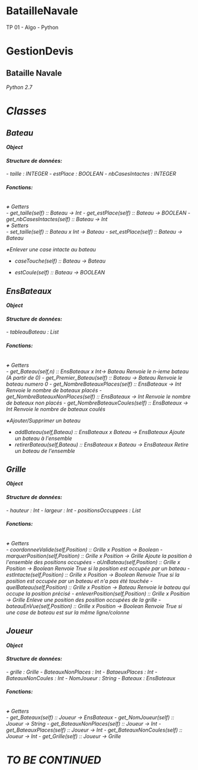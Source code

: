 # BatailleNavale
TP 01 - Algo - Python
# GestionDevis

Bataille Navale<br>
-----------------------------------------
<i>Python 2.7<i><br>

# Classes

Bateau
-------------
<b>Object</b><br>
<h4>Structure de données:</h4>
- taille : INTEGER
- estPlace : BOOLEAN
- nbCasesIntactes : INTEGER

<br>
<h4>Fonctions:</h4>
<br><b>+</b> Getters<br>
- get_taille(self)  ::  Bateau -> Int
- get_estPlace(self)  ::  Bateau -> BOOLEAN
- get_nbCasesIntactes(self)  ::  Bateau -> Int
<br><b>+</b> Setters<br>
- set_taille(self)  ::  Bateau x Int -> Bateau
- set_estPlace(self)  ::  Bateau -> Bateau

<b>+</b>Enlever une case intacte au bateau<br>
- caseTouche(self) ::  Bateau -> Bateau

- estCoule(self) :: Bateau -> BOOLEAN


EnsBateaux
-------------
<b>Object</b><br>
<h4>Structure de données:</h4>
- tableauBateau : List

<br>
<h4>Fonctions:</h4>
<br><b>+</b> Getters<br>
- get_Bateau(self,n)  ::  EnsBateaux x Int-> Bateau
Renvoie le n-ieme bateau (A partir de 0)
- get_Premier_Bateau(self)  ::  Bateau -> Bateau
Renvoie le bateau numero 0
- get_NombreBateauxPlaces(self)  ::  EnsBateaux -> Int
Renvoie le nombre de bateaux placés
- get_NombreBateauxNonPlaces(self)  ::  EnsBateaux -> Int
Renvoie le nombre de bateaux non placés
- get_NombreBateauxCoules(self)  ::  EnsBateaux -> Int
Renvoie le nombre de bateaux coulés



<b>+</b>Ajouter/Supprimer un bateau<br>
- addBateau(self,Bateau) :: EnsBateaux x Bateau -> EnsBateaux
Ajoute un bateau à l'ensemble
- retirerBateau(self,Bateau) :: EnsBateaux x Bateau -> EnsBateaux
Retire un bateau de l'ensemble

Grille
-------------
<b>Object</b><br>
<h4>Structure de données:</h4>
- hauteur : Int
- largeur : Int
- positionsOccuppees : List

<br>
<h4>Fonctions:</h4>
<br><b>+</b> Getters<br>
- coordonneeValide(self,Position) :: Grille x Position -> Boolean
- marquerPosition(self,Position) :: Grille x Position -> Grille
Ajoute la position à l'ensemble des positions occupées
- aUnBateau(self,Position) :: Grille x Position -> Boolean
Renvoie True si la position est occupée par un bateau
- estIntacte(self,Position) :: Grille x Position -> Boolean
Renvoie True si la position est occupée par un bateau et n'a pas été touchée
- quelBateau(self,Position) :: Grille x Position -> Bateau
Renvoie le bateau qui occupe la position précisé
- enleverPosition(self,Position) :: Grille x Position -> Grille
Enleve une position des position occupées de la grille
- bateauEnVue(self,Position) :: Grille x Position -> Boolean
Renvoie True si une case de bateau est sur la même ligne/colonne



Joueur
-------------
<b>Object</b><br>
<h4>Structure de données:</h4>
- grille : Grille
- BateauxNonPlaces : Int
- BataeuxPlaces : Int
- BateauxNonCoules : Int
- NomJoueur : String
- Bateaux : EnsBateaux


<br>
<h4>Fonctions:</h4>
<br><b>+</b> Getters<br>
- get_Bateaux(self)  ::  Joueur -> EnsBateaux
- get_NomJoueur(self) :: Joueur -> String
- get_BateauxNonPlaces(self) :: Joueur -> Int
- get_BateauxPlaces(self) :: Joueur -> Int
- get_BateauxNonCoules(self) :: Joueur -> Int
- get_Grille(self) :: Joueur -> Grille


# TO BE CONTINUED


